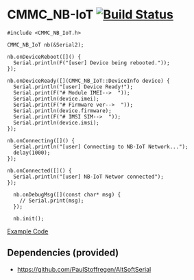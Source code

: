 # CMMC_NB-IoT  [![Build Status](https://travis-ci.org/cmmakerclub/CMMC_NB-IoT.svg?branch=master)](https://travis-ci.org/cmmakerclub/CMMC_NB-IoT)

    #include <CMMC_NB_IoT.h>

    CMMC_NB_IoT nb(&Serial2);
    
    nb.onDeviceReboot([]() {
      Serial.println(F("[user] Device being rebooted."));
    });

    nb.onDeviceReady([](CMMC_NB_IoT::DeviceInfo device) {
      Serial.println("[user] Device Ready!");
      Serial.print(F("# Module IMEI-->  "));
      Serial.println(device.imei);
      Serial.print(F("# Firmware ver-->  "));
      Serial.println(device.firmware);
      Serial.print(F("# IMSI SIM-->  "));
      Serial.println(device.imsi);
    });

    nb.onConnecting([]() {
      Serial.println("[user] Connecting to NB-IoT Network...");
      delay(1000);
    });

    nb.onConnected([]() {
      Serial.println("[user] NB-IoT Networ connected");
    });
    
      nb.onDebugMsg([](const char* msg) {
        // Serial.print(msg);
      });

      nb.init();
    
[Example Code](https://github.com/cmmakerclub/CMMC_NB-IoT/blob/master/examples/example1/example1.ino)



## Dependencies (provided)
 - https://github.com/PaulStoffregen/AltSoftSerial
